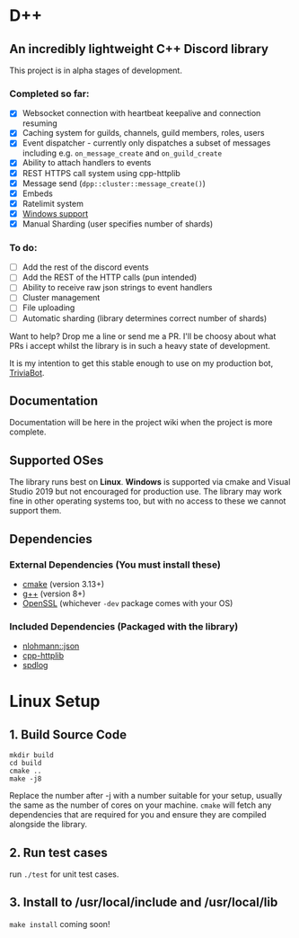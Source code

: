 # D++
## An incredibly lightweight C++ Discord library

This project is in alpha stages of development.

### Completed so far:

* [x] Websocket connection with heartbeat keepalive and connection resuming
* [x] Caching system for guilds, channels, guild members, roles, users
* [x] Event dispatcher - currently only dispatches a subset of messages including e.g. `on_message_create` and `on_guild_create`
* [x] Ability to attach handlers to events
* [x] REST HTTPS call system using cpp-httplib
* [x] Message send (`dpp::cluster::message_create()`)
* [x] Embeds
* [x] Ratelimit system
* [x] [Windows support](https://github.com/brainboxdotcc/DPP/wiki/Building-on-Windows)
* [x] Manual Sharding (user specifies number of shards)

### To do:

* [ ] Add the rest of the discord events
* [ ] Add the REST of the HTTP calls (pun intended)
* [ ] Ability to receive raw json strings to event handlers
* [ ] Cluster management
* [ ] File uploading
* [ ] Automatic sharding (library determines correct number of shards)

Want to help? Drop me a line or send me a PR. I'll be choosy about what PRs i accept whilst the library is in such a heavy state of development.

It is my intention to get this stable enough to use on my production bot, [TriviaBot](https://github.com/brainboxdotcc/triviabot).

## Documentation

Documentation will be here in the project wiki when the project is more complete.

## Supported OSes

The library runs best on **Linux**. **Windows** is supported via cmake and Visual Studio 2019 but not encouraged for production use.
The library may work fine in other operating systems too, but with no access to these we cannot support them.

## Dependencies

### External Dependencies (You must install these)
* [cmake](https://cmake.org/) (version 3.13+)
* [g++](https://gcc.gnu.org) (version 8+)
* [OpenSSL](https://openssl.org/) (whichever `-dev` package comes with your OS)

### Included Dependencies (Packaged with the library)
* [nlohmann::json](https://github.com/nlohmann/json)
* [cpp-httplib](https://github.com/yhirose/cpp-httplib)
* [spdlog](https://github.com/gabime/spdlog)

# Linux Setup

## 1. Build Source Code

    mkdir build
    cd build
    cmake ..
    make -j8
    
Replace the number after -j with a number suitable for your setup, usually the same as the number of cores on your machine. `cmake` will fetch any dependencies that are required for you and ensure they are compiled alongside the library.

## 2. Run test cases

run `./test` for unit test cases.

## 3. Install to /usr/local/include and /usr/local/lib

`make install` coming soon!
